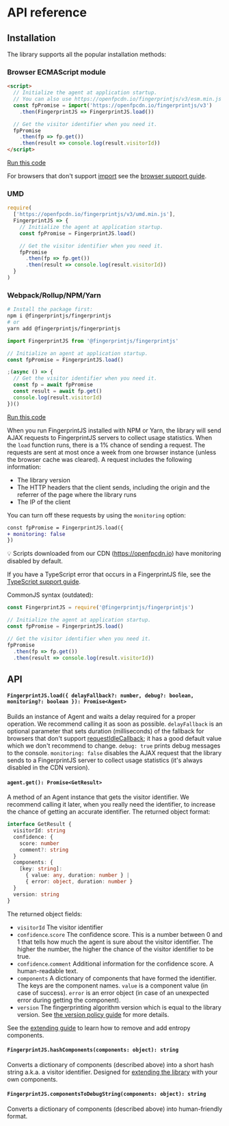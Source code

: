 # API reference

## Installation

The library supports all the popular installation methods:

### Browser ECMAScript module

```html
<script>
  // Initialize the agent at application startup.
  // You can also use https://openfpcdn.io/fingerprintjs/v3/esm.min.js
  const fpPromise = import('https://openfpcdn.io/fingerprintjs/v3')
    .then(FingerprintJS => FingerprintJS.load())

  // Get the visitor identifier when you need it.
  fpPromise
    .then(fp => fp.get())
    .then(result => console.log(result.visitorId))
</script>
```

[Run this code](https://stackblitz.com/edit/fpjs-3-cdn?file=index.html&devtoolsheight=100)

For browsers that don't support [import](https://developer.mozilla.org/en-US/docs/Web/JavaScript/Reference/Statements/import)
see the [browser support guide](browser_support.md#import-support).

### UMD

```js
require(
  ['https://openfpcdn.io/fingerprintjs/v3/umd.min.js'],
  FingerprintJS => {
    // Initialize the agent at application startup.
    const fpPromise = FingerprintJS.load()

    // Get the visitor identifier when you need it.
    fpPromise
      .then(fp => fp.get())
      .then(result => console.log(result.visitorId))
  }
)
```

### Webpack/Rollup/NPM/Yarn

```bash
# Install the package first:
npm i @fingerprintjs/fingerprintjs
# or
yarn add @fingerprintjs/fingerprintjs
```

```js
import FingerprintJS from '@fingerprintjs/fingerprintjs'

// Initialize an agent at application startup.
const fpPromise = FingerprintJS.load()

;(async () => {
  // Get the visitor identifier when you need it.
  const fp = await fpPromise
  const result = await fp.get()
  console.log(result.visitorId)
})()
```

[Run this code](https://stackblitz.com/edit/fpjs-3-npm?file=index.js&devtoolsheight=100)

When you run FingerprintJS installed with NPM or Yarn, the library will send AJAX requests to FingerprintJS servers to collect usage statistics.
When the `load` function runs, there is a 1% chance of sending a request.
The requests are sent at most once a week from one browser instance (unless the browser cache was cleared).
A request includes the following information:

- The library version
- The HTTP headers that the client sends, including the origin and the referrer of the page where the library runs
- The IP of the client

You can turn off these requests by using the `monitoring` option:

```diff
const fpPromise = FingerprintJS.load({
+ monitoring: false
})
```

💡 Scripts downloaded from our CDN (https://openfpcdn.io) have monitoring disabled by default.

If you have a TypeScript error that occurs in a FingerprintJS file,
see the [TypeScript support guide](typescript_support.md).

CommonJS syntax (outdated):

```js
const FingerprintJS = require('@fingerprintjs/fingerprintjs')

// Initialize the agent at application startup.
const fpPromise = FingerprintJS.load()

// Get the visitor identifier when you need it.
fpPromise
  .then(fp => fp.get())
  .then(result => console.log(result.visitorId))
```

## API

#### `FingerprintJS.load({ delayFallback?: number, debug?: boolean, monitoring?: boolean }): Promise<Agent>`

Builds an instance of Agent and waits a delay required for a proper operation.
We recommend calling it as soon as possible.
`delayFallback` is an optional parameter that sets duration (milliseconds) of the fallback for browsers that don't support [requestIdleCallback](https://developer.mozilla.org/en-US/docs/Web/API/Window/requestIdleCallback);
it has a good default value which we don't recommend to change.
`debug: true` prints debug messages to the console.
`monitoring: false` disables the AJAX request that the library sends to a FingerprintJS server to collect usage statistics
(it's always disabled in the CDN version).

#### `agent.get(): Promise<GetResult>`

A method of an Agent instance that gets the visitor identifier.
We recommend calling it later, when you really need the identifier, to increase the chance of getting an accurate identifier.
The returned object format:

```ts
interface GetResult {
  visitorId: string
  confidence: {
    score: number
    comment?: string
  }
  components: {
    [key: string]:
      { value: any, duration: number } |
      { error: object, duration: number }
  }
  version: string
}
```

The returned object fields:

- `visitorId` The visitor identifier
- `confidence`.`score` The confidence score.
    This is a number between 0 and 1 that tells how much the agent is sure about the visitor identifier.
    The higher the number, the higher the chance of the visitor identifier to be true.
- `confidence`.`comment` Additional information for the confidence score. A human-readable text.
- `components` A dictionary of components that have formed the identifier.
    The keys are the component names.
    `value` is a component value (in case of success).
    `error` is an error object (in case of an unexpected error during getting the component).
- `version` The fingerprinting algorithm version which is equal to the library version.
    See [the version policy guide](version_policy.md) for more details.

See the [extending guide](extending.md) to learn how to remove and add entropy components.

#### `FingerprintJS.hashComponents(components: object): string`

Converts a dictionary of components (described above) into a short hash string a.k.a. a visitor identifier.
Designed for [extending the library](extending.md) with your own components.

#### `FingerprintJS.componentsToDebugString(components: object): string`

Converts a dictionary of components (described above) into human-friendly format.

